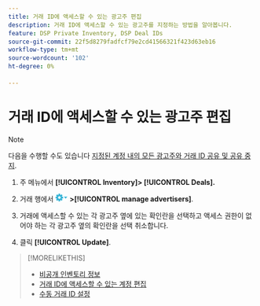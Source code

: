 ```yaml
---
title: 거래 ID에 액세스할 수 있는 광고주 편집
description: 거래 ID에 액세스할 수 있는 광고주를 지정하는 방법을 알아봅니다.
feature: DSP Private Inventory, DSP Deal IDs
source-git-commit: 22f5d8279fadfcf79e2cd41566321f423d63eb16
workflow-type: tm+mt
source-wordcount: '102'
ht-degree: 0%

---
```


# 거래 ID에 액세스할 수 있는 광고주 편집

>[!NOTE]
>
>다음을 수행할 수도 있습니다 [지정된 계정 내의 모든 광고주와 거래 ID 공유 및 공유 중지](deal-id-share.md).

1. 주 메뉴에서 **[!UICONTROL Inventory]> [!UICONTROL Deals].**

1. 거래 행에서  ![옵션 메뉴](/help/dsp/assets/options-menu.png) **>[!UICONTROL manage advertisers]**.

1. 거래에 액세스할 수 있는 각 광고주 옆에 있는 확인란을 선택하고 액세스 권한이 없어야 하는 각 광고주 옆의 확인란을 선택 취소합니다.

1. 클릭 **[!UICONTROL Update]**.

>[!MORELIKETHIS]
>* [비공개 인벤토리 정보](private-inventory-about.md)
>* [거래 ID에 액세스할 수 있는 계정 편집](/help/dsp/inventory/deal-id-share.md)
>* [수동 거래 ID 설정](deal-id-settings.md)


